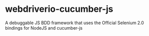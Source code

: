 # webdriverio-cucumber-js
 A debuggable JS BDD framework that uses the Official Selenium 2.0 bindings for NodeJS and cucumber-js
